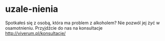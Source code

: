 # uzale-nienia
Spotkałeś się z osobą, która ma problem z alkoholem? Nie pozwól jej żyć w osamotnieniu. Przyjdźcie do nas na konsultacje http://viverum.pl/konsultacje/
